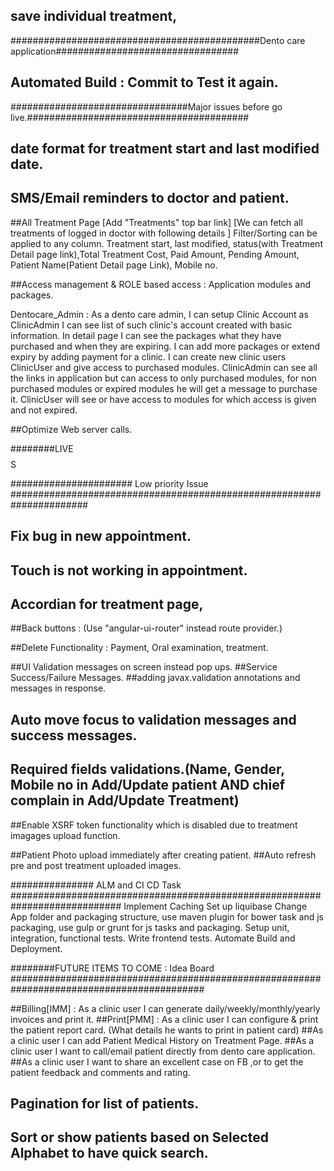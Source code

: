 ## save individual treatment,

#############################################Dento care application#################################
## Automated Build : Commit to Test it again.
################################Major issues before go live.########################################

## date format for treatment start and last modified date.
## SMS/Email reminders to doctor and patient.

##All Treatment Page [Add "Treatments" top bar link]
[We can fetch all treatments of logged in doctor with following details ]
Filter/Sorting can be applied to any column.
Treatment start, last modified, status(with Treatment Detail page link),Total Treatment Cost, Paid Amount, Pending Amount,
Patient Name(Patient Detail page Link), Mobile no.


##Access management & ROLE based access : Application modules and packages.

Dentocare_Admin :
    As a dento care admin,
    I can setup Clinic Account as ClinicAdmin
    I can see list of such clinic's account created with basic information.
    In detail page I can see the packages what they have purchased and when they are expiring.
    I can add more packages or extend expiry by adding payment for a clinic.
    I can create new clinic users ClinicUser and give access to purchased modules.
    ClinicAdmin can see all the links in application but can access to only purchased modules, for non purchased modules
    or expired modules he will get a message to purchase it.
    ClinicUser will see or have access to modules for which access is given and not expired.

##Optimize Web server calls.

########LIVE$$$$$$$$$$$$$$$$S

###################### Low priority Issue ######################################################################


## Fix bug in new appointment.
## Touch is not working in appointment.
## Accordian for treatment page,


##Back buttons : (Use "angular-ui-router" instead route provider.)


##Delete Functionality : Payment, Oral examination, treatment.

##UI Validation messages on screen instead pop ups.
##Service Success/Failure Messages.
##adding javax.validation annotations and messages in response.
## Auto move focus to validation messages and success messages.
## Required fields validations.(Name, Gender, Mobile no in Add/Update patient AND chief complain in Add/Update Treatment)

##Enable XSRF token functionality which is disabled due to treatment imagages upload function.

##Patient Photo upload immediately after creating patient.
##Auto refresh pre and post treatment uploaded images.

############### ALM and CI CD Task ############################################################################
Implement Caching
Set up liquibase
Change App folder and packaging structure, use maven plugin for bower task and js packaging, use gulp or grunt for js tasks and packaging.
Setup unit, integration, functional tests.
Write frontend tests.
Automate Build and Deployment.

########FUTURE ITEMS TO COME : Idea Board  ###########################################################################################

##Billing[IMM] : As a clinic user I can generate daily/weekly/monthly/yearly invoices and print it.
##Print[PMM] : As a clinic user I can configure & print the patient report card. (What details he wants to print in patient card)
##As a clinic user I can add Patient Medical History on Treatment Page.
##As a clinic user I want to call/email patient directly from dento care application.
##As a clinic user I want to share an excellent case on FB ,or to get the patient feedback and comments and rating.
## Pagination for list of patients.
## Sort or show patients based on Selected Alphabet to have quick search.
